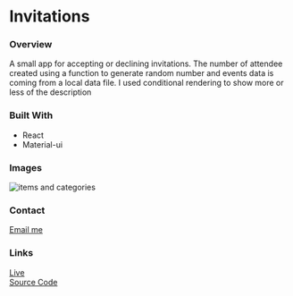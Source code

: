 # Invitations

### Overview

A small app for accepting or declining invitations. The number of attendee created using a function to generate random number and events data is coming from a local data file. I used conditional rendering to show more or less of the description

### Built With

- React
- Material-ui

### Images

![items and categories](https://dl.airtable.com/.attachmentThumbnails/59e110419e284e9ea4d1202d622df0a9/9051fd63)

### Contact

[Email me](mailto:meshari@meshariabid.com?subject=[GitHub])

### Links

[Live](https://affectionate-goldwasser-7e4327.netlify.app) \
[Source Code](https://github.com/FyerBall/Invitations/)
